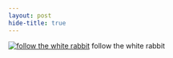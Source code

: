 ```yaml
---
layout: post
hide-title: true
---
```

[![follow the white rabbit](https://dl.dropbox.com/u/4255155/blog/600/white_rabbit.jpg)](https://dl.dropbox.com/u/4255155/blog/white_rabbit.jpg) follow the white rabbit